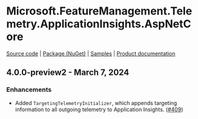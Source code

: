 # Microsoft.FeatureManagement.Telemetry.ApplicationInsights.AspNetCore

[Source code][source_code] | [Package (NuGet)][package] | [Samples][samples] | [Product documentation][docs]

## 4.0.0-preview2 - March 7, 2024

### Enhancements

* Added `TargetingTelemetryInitializer`, which appends targeting information to all outgoing telemetry to Application Insights. ([#409](https://github.com/microsoft/FeatureManagement-Dotnet/issues/409))

<!-- LINKS -->
[docs]: https://github.com/microsoft/FeatureManagement-Dotnet
[package]: https://www.nuget.org/packages/Microsoft.FeatureManagement.Telemetry.ApplicationInsights.AspNetCore
[samples]: https://github.com/microsoft/FeatureManagement-Dotnet/tree/preview/examples/EvaluationDataToApplicationInsights
[source_code]: https://github.com/microsoft/FeatureManagement-Dotnet/tree/preview/src/Microsoft.FeatureManagement.Telemetry.ApplicationInsights.AspNetCore